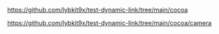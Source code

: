 https://github.com/lybkit9x/test-dynamic-link/tree/main/cocoa

https://github.com/lybkit9x/test-dynamic-link/tree/main/cocoa/camera
